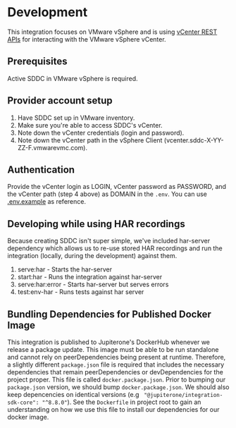# Development

This integration focuses on VMware vSphere and is using
[vCenter REST APIs](https://developer.vmware.com/apis/vsphere-automation/latest/vcenter/)
for interacting with the VMware vSphere vCenter.

## Prerequisites

Active SDDC in VMware vSphere is required.

## Provider account setup

1. Have SDDC set up in VMware inventory.
2. Make sure you're able to access SDDC's vCenter.
3. Note down the vCenter credentials (login and password).
4. Note down the vCenter path in the vSphere Client
   (vcenter.sddc-X-YY-ZZ-F.vmwarevmc.com).

## Authentication

Provide the vCenter login as LOGIN, vCenter password as PASSWORD, and the
vCenter path (step 4 above) as DOMAIN in the `.env`. You can use
[.env.example](../.env.example) as reference.

## Developing while using HAR recordings

Because creating SDDC isn't super simple, we've included har-server dependency
which allows us to re-use stored HAR recordings and run the integration
(locally, during the development) against them.

1. serve:har - Starts the har-server
2. start:har - Runs the integration against har-server
3. serve:har:error - Starts har-server but serves errors
4. test:env-har - Runs tests against har server

## Bundling Dependencies for Published Docker Image

This integration is published to Jupiterone's DockerHub whenever we release a
package update. This image must be able to be run standalone and cannot rely on
peerDependencies being present at runtime. Therefore, a slightly different
`package.json` file is required that includes the necessary dependencies that
remain peerDependencies or devDependencies for the project proper. This file is
called `docker.package.json`. Prior to bumping our `package.json` version, we
should bump `docker.package.json`. We should also keep depencencies on identical
versions (e.g ` "@jupiterone/integration-sdk-core": "^8.8.0"`). See the
`Dockerfile` in project root to gain an understanding on how we use this file to
install our dependencies for our docker image.
